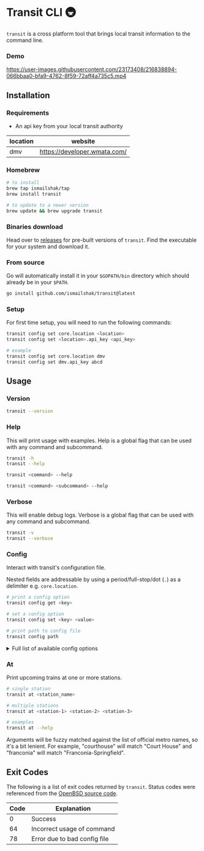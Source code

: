 # Transit CLI 🚇

`transit` is a cross platform tool that brings local transit information to the command line.

### Demo

https://user-images.githubusercontent.com/23173408/216838894-066bbaa0-bfa9-4762-8f59-72aff4a735c5.mp4

## Installation

### Requirements

- An api key from your local transit authority

| location | website                      |
| -------- | ---------------------------- |
| dmv      | https://developer.wmata.com/ |

### Homebrew

```bash
# to install
brew tap ismailshak/tap
brew install transit

# to update to a newer version
brew update && brew upgrade transit
```

### Binaries download

Head over to [releases](https://github.com/ismailshak/transit/releases) for pre-built versions of `transit`. Find the executable for your system and download it.

### From source

Go will automatically install it in your `$GOPATH/bin` directory which should already be in your `$PATH`.

```bash
go install github.com/ismailshak/transit@latest
```

### Setup

For first time setup, you will need to run the following commands:

```bash
transit config set core.location <location>
transit config set <location>.api_key <api_key>

# example
transit config set core.location dmv
transit config set dmv.api_key abcd
```

## Usage

### Version

```bash
transit --version
```

### Help

This will print usage with examples. Help is a global flag that can be used with any command and subcommand.

```bash
transit -h
transit --help

transit <command> --help

transit <command> <subcommand> --help
```

### Verbose

This will enable debug logs. Verbose is a global flag that can be used with any command and subcommand.

```bash
transit -v
transit --verbose
```

### Config

Interact with transit's configuration file.

Nested fields are addressable by using a period/full-stop/dot (`.`) as a delimiter e.g. `core.location`.

```bash
# print a config option
transit config get <key>

# set a config option
transit config set <key> <value>

# print path to config file
transit config path
```

<details>

<summary>Full list of available config options</summary>

```yaml
core:
  location: <string>

dmv:
  api_key: <string>
```

</details>

### At

Print upcoming trains at one or more stations.

```bash
# single station
transit at <station_name>

# multiple stations
transit at <station-1> <station-2> <station-3>

# examples
transit at --help
```

Arguments will be fuzzy matched against the list of official metro names, so it's a bit lenient. For example, "courthouse" will match "Court House" and "franconia" will match "Franconia-Springfield".

## Exit Codes

The following is a list of exit codes returned by `transit`. Status codes were referenced from the [OpenBSD source code](https://github.com/openbsd/src/blob/master/include/sysexits.h).

| Code | Explanation                  |
| ---- | ---------------------------- |
| 0    | Success                      |
| 64   | Incorrect usage of command   |
| 78   | Error due to bad config file |
